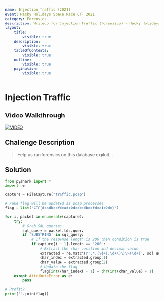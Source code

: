 ```yaml
---
name: Injection Traffic (2021)
event: Hacky Holidays Space Race CTF 2021
category: Forensics
description: Writeup for Injection Traffic (Forensics) - Hacky Holidays Space Race CTF (2021) 💜
layout:
    title:
        visible: true
    description:
        visible: true
    tableOfContents:
        visible: true
    outline:
        visible: true
    pagination:
        visible: true
---
```


# Injection Traffic

## Video Walkthrough

[![VIDEO](https://img.youtube.com/vi/u1Sh5TZN5Ug/0.jpg)](https://youtu.be/u1Sh5TZN5Ug?t=435s "Hacky Holidays Space Race 2021: Injection Traffic")

## Challenge Description

> Help us run forensics on this database exploit…

## Solution

```py
from pyshark import *
import re

capture = FileCapture('traffic.pcap')

# Fake flag will be updated as pcap processed
flag = list("CTF{deadbeefdeadc0dedeadbeefdeadc0de}")

for i, packet in enumerate(capture):
    try:
        # Grab SQL queries
        sql_query = packet.tds.query
        if 'SUBSTRING' in sql_query:
            # If the response length is 200 then condition is true
            if capture[i + 1].length == '200':
                # Extract the char position and decimal value
                extracted = re.match(r'.*,(\d+),\d+\)\)\>(\d+)', sql_query, re.M | re.I)
                char_index = extracted.group(1)
                char_value = extracted.group(2)
                # Update the flag
                flag[int(char_index) - 1] = chr(int(char_value) + 1)
    except AttributeError as e:
        pass

# Profit?
print(''.join(flag))
```

